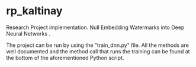 # rp_kaltinay
Research Project implementation. Null Embedding Watermarks into Deep Neural Networks .

The project can be run by using the "train_dnn.py" file. All the methods are well documented and the method call that runs the training can be found at the bottom of the aforementioned Python script.
